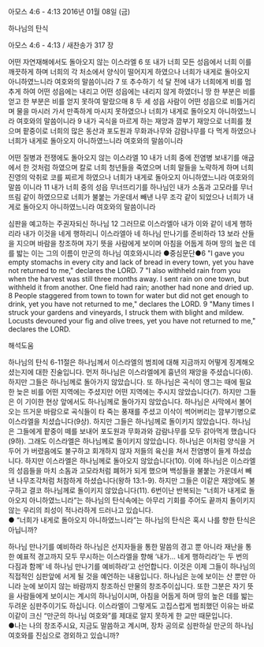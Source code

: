 아모스 4:6 - 4:13 
2016년 01월 08일 (금)

하나님의 탄식



아모스 4:6 - 4:13 / 새찬송가 317 장


어떤 자연재해에서도 돌아오지 않는 이스라엘
6 또 내가 너희 모든 성읍에서 너희 이를 깨끗하게 하며 너희의 각 처소에서 양식이 떨어지게 하였으나 너희가 내게로 돌아오지 아니하였느니라 여호와의 말씀이니라 7 또 추수하기 석 달 전에 내가 너희에게 비를 멈추게 하여 어떤 성읍에는 내리고 어떤 성읍에는 내리지 않게 하였더니 땅 한 부분은 비를 얻고 한 부분은 비를 얻지 못하여 말랐으매 8 두 세 성읍 사람이 어떤 성읍으로 비틀거리며 물을 마시러 가서 만족하게 마시지 못하였으나 너희가 내게로 돌아오지 아니하였느니라 여호와의 말씀이니라 9 내가 곡식을 마르게 하는 재앙과 깜부기 재앙으로 너희를 쳤으며 팥중이로 너희의 많은 동산과 포도원과 무화과나무와 감람나무를 다 먹게 하였으나 너희가 내게로 돌아오지 아니하였느니라 여호와의 말씀이니라

어떤 질병과 전쟁에도 돌아오지 않는 이스라엘
10 내가 너희 중에 전염병 보내기를 애굽에서 한 것처럼 하였으며 칼로 너희 청년들을 죽였으며 너희 말들을 노략하게 하며 너희 진영의 악취로 코를 찌르게 하였으나 너희가 내게로 돌아오지 아니하였느니라 여호와의 말씀 이니라 11 내가 너희 중의 성읍 무너뜨리기를 하나님인 내가 소돔과 고모라를 무너뜨림 같이 하였으므로 너희가 불붙는 가운데서 빼낸 나무 조각 같이 되었으나 너희가 내게로 돌아오지 아니하였느니라 여호와의 말씀이니라

심판을 예고하는 주권자되신 하나님
12 그러므로 이스라엘아 내가 이와 같이 네게 행하리라 내가 이것을 네게 행하리니 이스라엘아 네 하나님 만나기를 준비하라 13 보라 산들을 지으며 바람을 창조하며 자기 뜻을 사람에게 보이며 아침을 어둡게 하며 땅의 높은 데를 밟는 이는 그의 이름이 만군의 하나님 여호와시니라
●중심문단●6 "I gave you empty stomachs in every city and lack of bread in every town, yet you have not returned to me," declares the LORD. 7 "I also withheld rain from you when the harvest was still three months away. I sent rain on one town, but withheld it from another. One field had rain; another had none and dried up. 8 People staggered from town to town for water but did not get enough to drink, yet you have not returned to me," declares the LORD. 9 "Many times I struck your gardens and vineyards, I struck them with blight and mildew. Locusts devoured your fig and olive trees, yet you have not returned to me," declares the LORD.

해석도움





하나님의 탄식 
6-11절은 하나님께서 이스라엘의 범죄에 대해 지금까지 어떻게 징계해오셨는지에 대한 진술입니다. 먼저 하나님은 이스라엘에게 흉년의 재앙을 주셨습니다(6). 하지만 그들은 하나님께로 돌아가지 않았습니다. 또 하나님은 곡식이 영그는 때에 필요한 늦은 비를 어떤 지역에는 주셨지만 어떤 지역에는 주시지 않았습니다(7). 하지만 그들은 이 기이한 현상 앞에서도 하나님께로 돌아가지 않았습니다. 하나님은 사막에서 불어오는 뜨거운 바람으로 곡식들이 타 죽는 풍재를 주셨고 이삭이 썩어버리는 깜부기병으로 이스라엘을 치셨습니다(9상). 하지만 그들은 하나님께로 돌이키지 않았습니다. 하나님은 그들에게 팥중이 떼를 보내어 포도원과 무화과와 감람나무를 모두 갉아먹게 했습니다(9하). 그래도 이스라엘은 하나님께로 돌이키지 않았습니다. 하나님은 이처럼 양식을 거두어 가 버렸음에도 불구하고 회개하지 않자 저들의 육신을 쳐서 전염병이 들게 하셨습니다. 하지만 이스라엘은 하나님께로 돌아오지 않았습니다(10). 이에 하나님은 이스라엘의 성읍들을 마치 소돔과 고모라처럼 폐허가 되게 했으며 백성들을 불붙는 가운데서 빼낸 나무조각처럼 처참하게 하셨습니다(왕하 13:1-9). 하지만 그들은 이같은 재앙에도 불구하고 결코 하나님께로 돌이키지 않았습니다(11). 6번이난 반복되는 “너희가 내게로 돌아오지 아니하였느니라”는 하나님의 탄식속에는 아무리 기회를 주어도 끝까지 돌이키지 않는 우리의 죄성이 적나라하게 드러나고 있습니다.   
● “너희가 내게로 돌아오지 아니하였느니라”는 하나님의 탄식은 혹시 나를 향한 탄식은 아닙니까? 

하나님 만나기를 예비하라 
하나님은 선지자들을 통한 말씀의 경고 뿐 아니라 재난을 통한 예표적 경고까지 모두 무시하는 이스라엘을 향해 ‘내가... 네게 행하리라’는 두 번의 다짐과 함께‘ 네 하나님 만나기를 예비하라’고 선언합니다. 이것은 이제 그들이 하나님의 직접적인 심판앞에 서게 될 것을 예언하는 내용입니다. 하나님은 눈에 보이는 산 뿐만 아니라 눈에 보이지 않는 바람까지 창조하신 만물의 창조주이십니다. 또한 그분은 자기 뜻을 사람들에게 보이시는 계시의 하나님이시며, 아침을 어둡게 하며 땅의 높은 데를 밟는 두려운 심판주이기도 하십니다. 이스라엘이 그렇게도 고집스럽게 범죄했던 이유는 바로 이같이 크신 “만군의 하나님 여호와”를 제대로 알지 못하게 한 교만 때문입니다.  
●나는 나의 창조주시요, 지금도 말씀하고 계시며, 장차 공의로 심판하실 만군의 하나님 여호와를 진심으로 경외하고 있습니까?